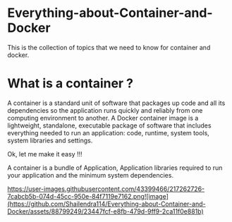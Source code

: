 # Everything-about-Container-and-Docker
This is the collection of topics that we need to know for container and docker.

# What is a container ?

A container is a standard unit of software that packages up code and all its dependencies so the application runs quickly and reliably from one computing environment to another. A Docker container image is a lightweight, standalone, executable package of software that includes everything needed to run an application: code, runtime, system tools, system libraries and settings.

Ok, let me make it easy !!!

A container is a bundle of Application, Application libraries required to run your application and the minimum system dependencies.


https://user-images.githubusercontent.com/43399466/217262726-7cabcb5b-074d-45cc-950e-84f7119e7162.png![image](https://github.com/Shailendra114/Everything-about-Container-and-Docker/assets/88799249/23447fcf-e8fb-479d-9ff9-2ca11f0e881b)


